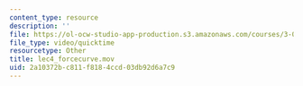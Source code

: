 ```yaml
---
content_type: resource
description: ''
file: https://ol-ocw-studio-app-production.s3.amazonaws.com/courses/3-052-nanomechanics-of-materials-and-biomaterials-spring-2007/2a10372bc811f8184ccd03db92d6a7c9_lec4_forcecurve.mov
file_type: video/quicktime
resourcetype: Other
title: lec4_forcecurve.mov
uid: 2a10372b-c811-f818-4ccd-03db92d6a7c9
---
```

